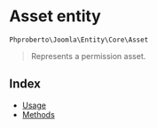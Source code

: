 # Asset entity 

`Phproberto\Joomla\Entity\Core\Asset`

> Represents a permission asset.

## Index <a id="index"></a>

* [Usage](#usage)
* [Methods](#methods)

